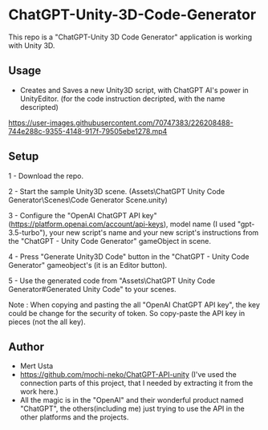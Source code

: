 # ChatGPT-Unity-3D-Code-Generator
This repo is a "ChatGPT-Unity 3D Code Generator" application is working with Unity 3D.

## Usage
 
- Creates and Saves a new Unity3D script, with ChatGPT AI's power in UnityEditor. (for the code instruction decripted, with the name descripted)



https://user-images.githubusercontent.com/70747383/226208488-744e288c-9355-4148-917f-79505ebe1278.mp4

## Setup

1 - Download the repo.

2 - Start the sample Unity3D scene. (Assets\ChatGPT Unity Code Generator\Scenes\Code Generator Scene.unity)

3 - Configure the "OpenAI ChatGPT API key" (https://platform.openai.com/account/api-keys), model name (I used "gpt-3.5-turbo"), your new script's name and your new script's instructions from the "ChatGPT - Unity Code Generator" gameObject in scene.

4 - Press "Generate Unity3D Code" button in the "ChatGPT - Unity Code Generator" gameobject's (it is an Editor button).

5 - Use the generated code from "Assets\ChatGPT Unity Code Generator\#Generated Unity Code" to your scenes.

Note : When copying and pasting the all "OpenAI ChatGPT API key", the key could be change for the security of token. So copy-paste the API key in pieces (not the all key).

## Author

- Mert Usta
- https://github.com/mochi-neko/ChatGPT-API-unity (I've used the connection parts of this project, that I needed by extracting it from the work here.)
- All the magic is in the "OpenAI" and their wonderful product named "ChatGPT", the others(including me) just trying to use the API in the other platforms and the projects.
